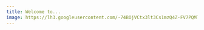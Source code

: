 ```yaml
---
title: Welcome to...
image: https://lh3.googleusercontent.com/-74BOjVCtx3lt3Cs1mzQ4Z-FV7PQMTbWwsYzvjEKfEIcT6DvS3x0u8TiH4sEiKECTaI8lsN-Rp0CY09g1Wd1doyj3Zu7CdFmJOso-cP4kFJxl_TR61w894-g5JmsgQAyhCxcACCHD5xYCK2cQ2BXqQVPeSXRS3G4S7wWPEKWtkHocdNgPtAS4tsxGendkgxHUVxcQ7EV3kEX1r7_Z7tdA5fl2M3d5guE3U6IjpTlPar9CkfHLYive7-UoGbXFzOd6dcOShDYy6UkB7QNjnAuyEA7eiSVLnwOcp0wxwom2CfebHGISh_6GH5_Ug39lPdSAq0X2V52uhdydyc6djNzxBUgFaMiCLMkmx27CGwHsA4AC59OYf4HmCQmba4mXIjE2j_xhB41PKMtx2MYCzqbu6sS5f8EHuj5YXEsOEi0zHDPxLMzb8tfm2DwsAkjau0ont_ooRSyO_LM9IbgGHwr73vy2bOJOvG_lUxMtZgWMh8pnQHs_LvDfHalK7Av6jFAQEdoumuxAc4l6N7gogpyzJ_uqVLCv3KdOss2MkdVC-4zhotx-nbx6mbUjBUgvaVmPvxOrV3qBxDYsrjlC8Two09YRL9f8vPPSz-2t1y3qhWnjeft2AtRMPKGMScUIa5lkTCxVm4fytoWx30GCMR3kyG0xTMKNwXTmw=w1048-h589-no
---
```

